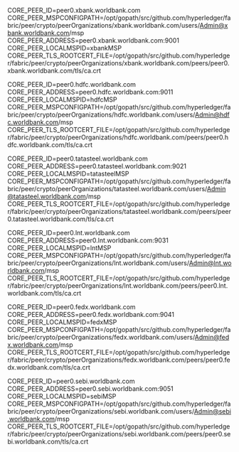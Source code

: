 <!-- environment variables to access CLI of specific container -->

<!-- xbank peer0 -->
CORE_PEER_ID=peer0.xbank.worldbank.com
CORE_PEER_MSPCONFIGPATH=/opt/gopath/src/github.com/hyperledger/fabric/peer/crypto/peerOrganizations/xbank.worldbank.com/users/Admin@xbank.worldbank.com/msp
CORE_PEER_ADDRESS=peer0.xbank.worldbank.com:9001
CORE_PEER_LOCALMSPID=xbankMSP
CORE_PEER_TLS_ROOTCERT_FILE=/opt/gopath/src/github.com/hyperledger/fabric/peer/crypto/peerOrganizations/xbank.worldbank.com/peers/peer0.xbank.worldbank.com/tls/ca.crt

<!-- hdfc peer0 -->
CORE_PEER_ID=peer0.hdfc.worldbank.com
CORE_PEER_ADDRESS=peer0.hdfc.worldbank.com:9011
CORE_PEER_LOCALMSPID=hdfcMSP
CORE_PEER_MSPCONFIGPATH=/opt/gopath/src/github.com/hyperledger/fabric/peer/crypto/peerOrganizations/hdfc.worldbank.com/users/Admin@hdfc.worldbank.com/msp
CORE_PEER_TLS_ROOTCERT_FILE=/opt/gopath/src/github.com/hyperledger/fabric/peer/crypto/peerOrganizations/hdfc.worldbank.com/peers/peer0.hdfc.worldbank.com/tls/ca.crt

<!-- tatasteel peer0 -->
CORE_PEER_ID=peer0.tatasteel.worldbank.com
CORE_PEER_ADDRESS=peer0.tatasteel.worldbank.com:9021
CORE_PEER_LOCALMSPID=tatasteelMSP
CORE_PEER_MSPCONFIGPATH=/opt/gopath/src/github.com/hyperledger/fabric/peer/crypto/peerOrganizations/tatasteel.worldbank.com/users/Admin@tatasteel.worldbank.com/msp
CORE_PEER_TLS_ROOTCERT_FILE=/opt/gopath/src/github.com/hyperledger/fabric/peer/crypto/peerOrganizations/tatasteel.worldbank.com/peers/peer0.tatasteel.worldbank.com/tls/ca.crt

<!-- lnt peer0 -->
CORE_PEER_ID=peer0.lnt.worldbank.com
CORE_PEER_ADDRESS=peer0.lnt.worldbank.com:9031
CORE_PEER_LOCALMSPID=lntMSP
CORE_PEER_MSPCONFIGPATH=/opt/gopath/src/github.com/hyperledger/fabric/peer/crypto/peerOrganizations/lnt.worldbank.com/users/Admin@lnt.worldbank.com/msp
CORE_PEER_TLS_ROOTCERT_FILE=/opt/gopath/src/github.com/hyperledger/fabric/peer/crypto/peerOrganizations/lnt.worldbank.com/peers/peer0.lnt.worldbank.com/tls/ca.crt

<!-- fedx peer0 -->
CORE_PEER_ID=peer0.fedx.worldbank.com
CORE_PEER_ADDRESS=peer0.fedx.worldbank.com:9041
CORE_PEER_LOCALMSPID=fedxMSP
CORE_PEER_MSPCONFIGPATH=/opt/gopath/src/github.com/hyperledger/fabric/peer/crypto/peerOrganizations/fedx.worldbank.com/users/Admin@fedx.worldbank.com/msp
CORE_PEER_TLS_ROOTCERT_FILE=/opt/gopath/src/github.com/hyperledger/fabric/peer/crypto/peerOrganizations/fedx.worldbank.com/peers/peer0.fedx.worldbank.com/tls/ca.crt

<!-- sebi peer0 -->
CORE_PEER_ID=peer0.sebi.worldbank.com
CORE_PEER_ADDRESS=peer0.sebi.worldbank.com:9051
CORE_PEER_LOCALMSPID=sebiMSP
CORE_PEER_MSPCONFIGPATH=/opt/gopath/src/github.com/hyperledger/fabric/peer/crypto/peerOrganizations/sebi.worldbank.com/users/Admin@sebi.worldbank.com/msp
CORE_PEER_TLS_ROOTCERT_FILE=/opt/gopath/src/github.com/hyperledger/fabric/peer/crypto/peerOrganizations/sebi.worldbank.com/peers/peer0.sebi.worldbank.com/tls/ca.crt
